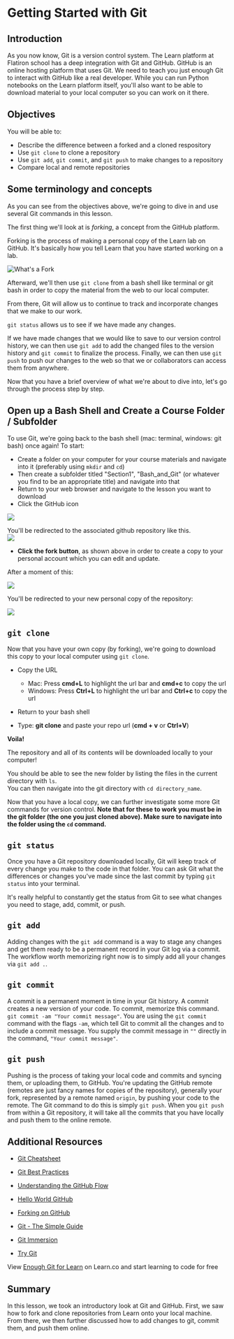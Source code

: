 <h1>Getting Started with Git</h1>
<h2>Introduction</h2>
<p>As you now know, Git is a version control system. The Learn platform at Flatiron school has a deep integration with Git and GitHub. GitHub is an online hosting platform that uses Git. We need to teach you just enough Git to interact with GitHub like a real developer. While you can run Python notebooks on the Learn platform itself, you'll also want to be able to download material to your local computer so you can work on it there.</p>
<h2>Objectives</h2>
<p>You will be able to:</p>
<ul>
<li>Describe the difference between a forked and a cloned respository</li>
<li>Use <code>git clone</code> to clone a repository</li>
<li>Use <code>git add</code>, <code>git commit</code>, and <code>git push</code> to make changes to a repository</li>
<li>Compare local and remote repositories</li>
</ul>
<h2>Some terminology and concepts</h2>
<p>As you can see from the objectives above, we're going to dive in and use several Git commands in this lesson. </p>
<p>The first thing we'll look at is <em>forking</em>, a concept from the GitHub platform.</p>
<p>Forking is the process of making a personal copy of the Learn lab on GitHub. It's basically how you tell Learn that you have started working on a lab.</p>
<p><img alt="What's a Fork" src="http://ironboard-curriculum-content.s3.amazonaws.com/front-end/lab-assets/git-workflow-1.png"/></p>
<p>Afterward, we'll then use <code>git clone</code> from a bash shell like terminal or git bash in order to copy the material from the web to our local computer.</p>
<p>From there, Git will allow us to continue to track and incorporate changes that we make to our work. </p>
<p><code>git status</code> allows us to see if we have made any changes.</p>
<p>If we have made changes that we would like to save to our version control history, we can then use <code>git add</code> to add the changed files to the version history and <code>git commit</code> to finalize the process. Finally, we can then use <code>git push</code> to push our changes to the web so that we or collaborators can access them from anywhere. </p>
<p>Now that you have a brief overview of what we're about to dive into, let's go through the process step by step.</p>
<h2>Open up a Bash Shell and Create a Course Folder / Subfolder</h2>
<p>To use Git, we're going back to the bash shell (mac: terminal, windows: git bash) once again!
To start:</p>
<ul>
<li>Create a folder on your computer for your course materials and navigate into it (preferably using <code>mkdir</code> and <code>cd</code>) </li>
<li>Then create a subfolder titled "Section1", "Bash_and_Git" (or whatever you find to be an appropriate title) and navigate into that </li>
<li>Return to your web browser and navigate to the lesson you want to download </li>
<li>Click the GitHub icon</li>
</ul>
<p><img src="https://curriculum-content.s3.amazonaws.com/data-science/images/learn_github_logo.png"/></p>
<p>You'll be redirected to the associated github repository like this.<br/>
<img src="https://curriculum-content.s3.amazonaws.com/data-science/images/github_fork_button.png"/></p>
<ul>
<li><strong>Click the fork button</strong>, as shown above in order to create a copy to your personal account which you can edit and update.</li>
</ul>
<p>After a moment of this:</p>
<p><img src="https://curriculum-content.s3.amazonaws.com/data-science/images/github_forking_in_progress.png"/></p>
<p>You'll be redirected to your new personal copy of the repository:</p>
<p><img src="https://curriculum-content.s3.amazonaws.com/data-science/images/forked_github_page.png"/></p>
<h2><code>git clone</code></h2>
<p>Now that you have your own copy (by forking), we're going to download this copy to your local computer using <code>git clone</code>.</p>
<ul>
<li>
<p>Copy the URL </p>
<ul>
<li>Mac: Press <strong>cmd+L</strong> to highlight the url bar and <strong>cmd+c</strong> to copy the url</li>
<li>Windows: Press <strong>Ctrl+L</strong> to highlight the url bar and <strong>Ctrl+c</strong> to copy the url</li>
</ul>
</li>
<li>
<p>Return to your bash shell</p>
</li>
<li>
<p>Type: <strong>git clone</strong> and paste your repo url (<strong>cmd + v</strong> or <strong>Ctrl+V</strong>)</p>
</li>
</ul>
<p><strong> Voila!  </strong></p>
<p>The repository and all of its contents will be downloaded locally to your computer!</p>
<p>You should be able to see the new folder by listing the files in the current directory with <code>ls</code>.<br/>
You can then navigate into the git directory with <code>cd directory_name</code>.</p>
<p>Now that you have a local copy, we can further investigate some more Git commands for version control. <strong>Note that for these to work you must be in the git folder (the one you just cloned above). Make sure to navigate into the folder using the <code>cd</code> command.</strong></p>
<h2><code>git status</code></h2>
<p>Once you have a Git repository downloaded locally, Git will keep track of every change you make to the code in that folder. You can ask Git what the differences or changes you've made since the last commit by typing <code>git status</code> into your terminal.</p>
<p>It's really helpful to constantly get the status from Git to see what changes you need to stage, add, commit, or push.</p>
<h2><code>git add</code></h2>
<p>Adding changes with the <code>git add</code> command is a way to stage any changes and get them ready to be a permanent record in your Git log via a commit. The workflow worth memorizing right now is to simply add all your changes via <code>git add .</code>.</p>
<h2><code>git commit</code></h2>
<p>A commit is a permanent moment in time in your Git history. A commit creates a new version of your code. To commit, memorize this command. <code>git commit -am "Your commit message"</code>. You are using the <code>git commit</code> command with the flags <code>-am</code>, which tell Git to commit all the changes and to include a commit message. You supply the commit message in <code>""</code> directly in the command, <code>"Your commit message"</code>.</p>
<h2><code>git push</code></h2>
<p>Pushing is the process of taking your local code and commits and syncing them, or uploading them, to GitHub. You're updating the GitHub remote (remotes are just fancy names for copies of the repository), generally your fork, represented by a remote named <code>origin</code>, by pushing your code to the remote. The Git command to do this is simply <code>git push</code>. When you <code>git push</code> from within a Git repository, it will take all the commits that you have locally and push them to the online remote.</p>
<h2>Additional Resources</h2>
<ul>
<li>
<p><a href="https://www.git-tower.com/blog/git-cheat-sheet/">Git Cheatsheet</a> </p>
</li>
<li>
<p><a href="https://www.git-tower.com/learn/git/ebook/en/command-line/appendix/best-practices">Git Best Practices</a> </p>
</li>
<li>
<p><a href="https://guides.github.com/introduction/flow">Understanding the GitHub Flow</a> </p>
</li>
<li>
<p><a href="https://guides.github.com/activities/hello-world">Hello World GitHub</a> </p>
</li>
<li>
<p><a href="https://guides.github.com/activities/forking">Forking on GitHub</a> </p>
</li>
<li>
<p><a href="http://rogerdudler.github.io/git-guide/">Git - The Simple Guide</a> </p>
</li>
<li>
<p><a href="http://gitimmersion.com/">Git Immersion</a> </p>
</li>
<li>
<p><a href="http://try.github.com/">Try Git</a> </p>
</li>
</ul>
<p data-visibility="hidden">View <a href="https://learn.co/lessons/enough-git-for-learn-co" title="Enough Git for Learn">Enough Git for Learn</a> on Learn.co and start learning to code for free</p>
<h2>Summary</h2>
<p>In this lesson, we took an introductory look at Git and GitHub. First, we saw how to fork and clone repositories from Learn onto your local machine. From there, we then further discussed how to add changes to git, commit them, and push them online.</p>